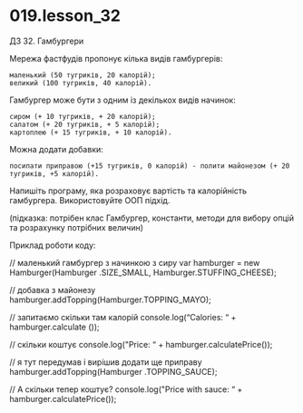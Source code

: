 # 019.lesson_32
ДЗ 32. Гамбургери

Мережа фастфудів пропонує кілька видів гамбургерів:

    маленький (50 тугриків, 20 калорій);
    великий (100 тугриків, 40 калорій).


Гамбургер може бути з одним із декількох видів начинок:

    сиром (+ 10 тугриків, + 20 калорій);
    салатом (+ 20 тугриків, + 5 калорій);
    картоплею (+ 15 тугриків, + 10 калорій).


Можна додати добавки:

    посипати приправою (+15 тугриків, 0 калорій) - полити майонезом (+ 20 тугриків, +5 калорій).


Напишіть програму, яка розраховує вартість та калорійність гамбургера. Використовуйте ООП підхід.

(підказка: потрібен клас Гамбургер, константи, методи для вибору опцій та розрахунку потрібних величин)


Приклад роботи коду:


// маленький гамбургер з начинкою з сиру
var hamburger = new Hamburger(Hamburger .SIZE_SMALL, Hamburger.STUFFING_CHEESE);

// добавка з майонезу
hamburger.addTopping(Hamburger.TOPPING_MAYO);

// запитаємо скільки там калорій
console.log(“Calories: “ + hamburger.calculate ());

// скільки коштує
console.log("Price: “ + hamburger.calculatePrice());

// я тут передумав і вирішив додати ще приправу
hamburger.addTopping(Hamburger .TOPPING_SAUCE);

// А скільки тепер коштує?
console.log("Price with sauce: “ + hamburger.calculatePrice());
